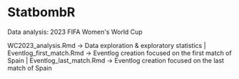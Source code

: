 # StatbombR
Data analysis: 2023 FIFA Women's World Cup 

WC2023_analysis.Rmd -> Data exploration & exploratory statistics |
Eventlog_first_match.Rmd -> Eventlog creation focused on the first match of Spain |
Eventlog_last_match.Rmd -> Eventlog creation focused on the last match of Spain 

